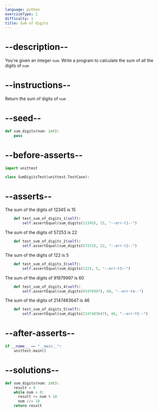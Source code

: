 ```yaml
---
language: python
exerciseType: 1
difficulty: 1
title: Sum of digits
---
```


# --description--

You're given an integer `num`.
Write a program to calculate the sum of all the digits of `num`

# --instructions--

Return the sum of digits of `num`

# --seed--

```python
def sum_digits(num: int):
    pass
```

# --before-asserts--

```python
import unittest

class SumDigitsTest(unittest.TestCase):
```

# --asserts--

The sum of the digits of 12345 is 15

```python
    def test_sum_of_digits_1(self):
        self.assertEqual(sum_digits(12345), 15, "--err-t1--")
```

The sum of the digits of 57253 is 22

```python
    def test_sum_of_digits_2(self):
        self.assertEqual(sum_digits(57253), 22, "--err-t2--")
```

The sum of the digits of 122 is 5

```python
    def test_sum_of_digits_3(self):
        self.assertEqual(sum_digits(122), 5, "--err-t3--")
```

The sum of the digits of 91979997 is 60

```python
    def test_sum_of_digits_4(self):
        self.assertEqual(sum_digits(91979997), 60, "--err-t4--")
```

The sum of the digits of 2147483647 is 46

```python
    def test_sum_of_digits_5(self):
        self.assertEqual(sum_digits(2147483647), 46, "--err-t5--")
```

# --after-asserts--

```python
if __name__ == "__main__":
    unittest.main()
```

# --solutions--

```python
def sum_digits(num: int):
    result = 0
    while num > 0:
      result += num % 10
      num //= 10
    return result
```
